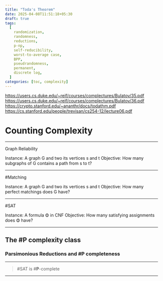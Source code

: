 ```yaml
---
title: "Toda's Theorem"
date: 2025-04-08T11:51:18+05:30
draft: true
tags:
  [
    randomization,
    randomness,
    reductions,
    p-np,
    self-reducibility,
    worst-to-average case,
    BPP,
    pseudrandomness,
    permanent,
    discrete log,
  ]
categories: [toc, complexity]
---
```


https://users.cs.duke.edu/~reif/courses/complectures/Bulatov/35.pdf
https://users.cs.duke.edu/~reif/courses/complectures/Bulatov/36.pdf
https://crypto.stanford.edu/~ananthr/docs/todathm.pdf
https://cs.stanford.edu/people/trevisan/cs254-12/lecture06.pdf

# Counting Complexity

---

Graph Reliability

Instance: A graph G and two its vertices s and t
Objective: How many subgraphs of G contains a path from s to t?

---

$\#$Matching

Instance: A graph G and two its vertices s and t
Objective: How many perfect matchings does G have?

---

$\#$SAT

Instance: A formula Φ in CNF
Objective: How many satisfying assignments does Φ have?

---

## The $\#$**P** complexity class

### Parsimonious Reductions and $\#$**P** completeness

---

> $\#$SAT is $\#$**P**-complete

---
